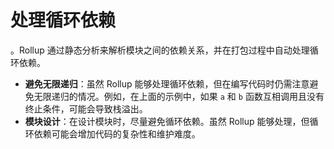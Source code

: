 # 处理循环依赖
。Rollup 通过静态分析来解析模块之间的依赖关系，并在打包过程中自动处理循环依赖。
-   **避免无限递归**：虽然 Rollup 能够处理循环依赖，但在编写代码时仍需注意避免无限递归的情况。例如，在上面的示例中，如果 `a` 和 `b` 函数互相调用且没有终止条件，可能会导致栈溢出。
-   **模块设计**：在设计模块时，尽量避免循环依赖。虽然 Rollup 能够处理，但循环依赖可能会增加代码的复杂性和维护难度。